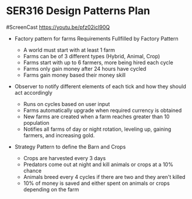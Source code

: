 # SER316 Design Patterns Plan

#ScreenCast
https://youtu.be/pfz02icI90Q

- Factory pattern for farms
  Requirements Fullfilled by Factory Pattern
  - A world must start with at least 1 farm
  - Farms can be of 3 different types (Hybrid, Animal, Crop)
  - Farms start with up to 6 farmers, more being hired each cycle
  - Farms only gain money after 24 hours have cycled
  - Farms gain money based their money skill
  
- Observer to notify different elements of each tick and how they should act accordingly
  - Runs on cycles based on user input
  - Farms automatically upgrade when required currency is obtained
  - New farms are created when a farm reaches greater than 10 population
  - Notifies all farms of day or night rotation, leveling up, gaining farmers, and increasing gold.
  
- Strategy Pattern to define the Barn and Crops
  - Crops are harvested every 3 days
  - Predators come out at night and kill animals or crops at a 10% chance
  - Animals breed every 4 cycles if there are two and they aren't killed
  - 10% of money is saved and either spent on animals or crops depending on the farm

